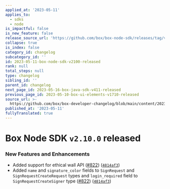 ```yaml
---
applied_at: '2023-05-11'
applies_to:
  - sdks
  - node
is_impactful: false
is_new_feature: false
release_source_url: 'https://github.com/box/box-node-sdk/releases/tag/v2.10.0'
collapse: true
is_index: false
category_id: changelog
subcategory_id: ''
id: 2023-05-11-box-node-sdk-v2100-released
rank: null
total_steps: null
type: changelog
sibling_id: ''
parent_id: changelog
next_page_id: 2023-05-16-box-java-sdk-v411-released
previous_page_id: 2023-05-10-box-ui-elements-v1710-released
source_url: >-
  https://github.com/box/box-developer-changelog/blob/main/content/2023/05-11-box-node-sdk-v2100-released.md
published_at: '2023-05-11'
fullyTranslated: true
---
```

# Box Node SDK `v2.10.0` released

### New Features and Enhancements

* Added support for ethical wall API ([#822][1]) ([`4814af3`][2])
* Added `name` and `signature_color` fields to `SignRequest` and `SignRequestCreateRequest` types and `login_required` field to `SignRequestCreateSigner` type ([#822][1]) ([`4814af3`][2])

[1]: https://github.com/box/box-node-sdk/issues/822

[2]: https://github.com/box/box-node-sdk/commit/4814af35c1741fbfe3fa03f8f0412ade8b38dfcc
